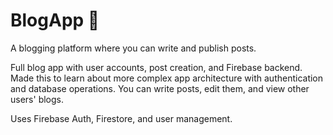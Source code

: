 # BlogApp 📝

A blogging platform where you can write and publish posts.

Full blog app with user accounts, post creation, and Firebase backend. Made this to learn about more complex app architecture with authentication and database operations. You can write posts, edit them, and view other users' blogs.

Uses Firebase Auth, Firestore, and user management.
